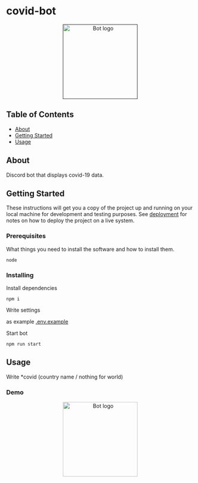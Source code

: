 # covid-bot

<p align="center">
  <a href="" rel="noopener">
 <img width=200px height=200px src="icon.png" alt="Bot logo"></a>
</p>

## Table of Contents

- [About](#about)
- [Getting Started](#getting_started)
- [Usage](#usage)

## About <a name = "about"></a>

Discord bot that displays covid-19 data.

## Getting Started <a name = "getting_started"></a>

These instructions will get you a copy of the project up and running on your local machine for development and testing purposes. See [deployment](#deployment) for notes on how to deploy the project on a live system.

### Prerequisites

What things you need to install the software and how to install them.

```
node
```

### Installing

Install dependencies

```
npm i
```

Write settings

 as example
[.env.example](.env.example)

Start bot

```
npm run start
```

## Usage <a name = "usage"></a>

Write *covid (country name / nothing for world)

### Demo
<p align="center">
  <a href="demo.jpg" rel="noopener">
 <img width=200px height=200px src="demo.jpg" alt="Bot logo"></a>
</p>